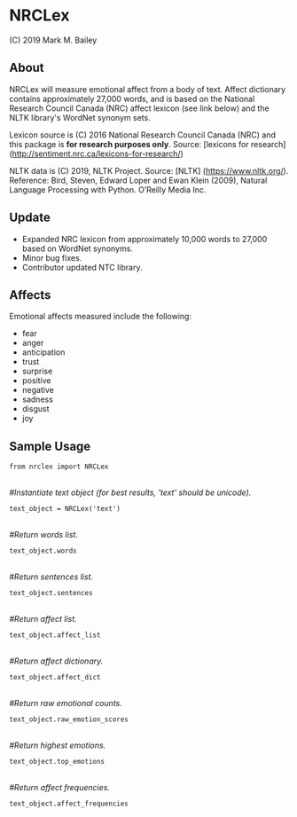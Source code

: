 # NRCLex

(C) 2019 Mark M. Bailey

## About
NRCLex will measure emotional affect from a body of text.  Affect dictionary contains approximately 27,000 words, and is based on the National Research Council Canada (NRC) affect lexicon (see link below) and the NLTK library's WordNet synonym sets.

Lexicon source is (C) 2016 National Research Council Canada (NRC) and this package is **for research purposes only**.  Source: [lexicons for research] (http://sentiment.nrc.ca/lexicons-for-research/)

NLTK data is (C) 2019, NLTK Project.  Source: [NLTK] (https://www.nltk.org/).  Reference: Bird, Steven, Edward Loper and Ewan Klein (2009), Natural Language Processing with Python. O’Reilly Media Inc.

## Update
* Expanded NRC lexicon from approximately 10,000 words to 27,000 based on WordNet synonyms.
* Minor bug fixes.
* Contributor updated NTC library.

## Affects
Emotional affects measured include the following:

* fear
* anger
* anticipation
* trust
* surprise
* positive
* negative
* sadness
* disgust
* joy

## Sample Usage

`from nrclex import NRCLex`<br><br>


*#Instantiate text object (for best results, 'text' should be unicode).*<br>

`text_object = NRCLex('text')`<br><br>


*#Return words list.*<br>

`text_object.words`<br><br>


*#Return sentences list.*<br>

`text_object.sentences`<br><br>


*#Return affect list.*<br>

`text_object.affect_list`<br><br>


*#Return affect dictionary.*<br>

`text_object.affect_dict`<br><br>


*#Return raw emotional counts.*<br>

`text_object.raw_emotion_scores`<br><br>


*#Return highest emotions.*<br>

`text_object.top_emotions`<br><br>


*#Return affect frequencies.*<br>

`text_object.affect_frequencies`